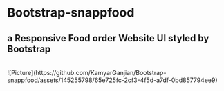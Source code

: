 # Bootstrap-snappfood
## a Responsive Food order Website UI styled by Bootstrap
<br>
![Picture](https://github.com/KamyarGanjian/Bootstrap-snappfood/assets/145255798/65e725fc-2cf3-4f5d-a7df-0bd857794ee9)
<br>
